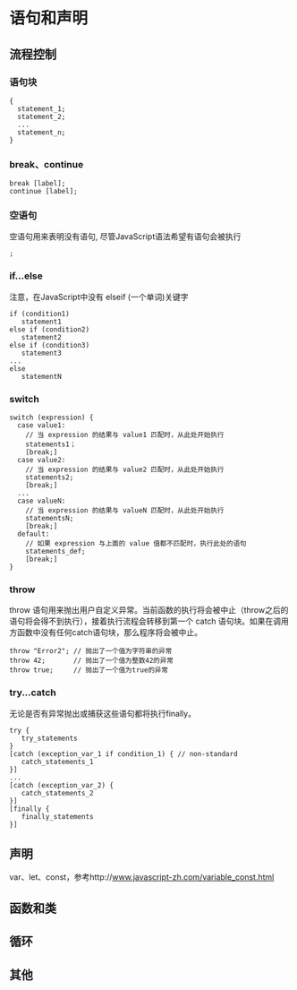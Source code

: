 # 语句和声明

## 流程控制

### 语句块

    {
      statement_1;
      statement_2;
      ...
      statement_n;
    }

### break、continue

    break [label];
    continue [label];
    
### 空语句

空语句用来表明没有语句, 尽管JavaScript语法希望有语句会被执行

    ;

### if...else

注意，在JavaScript中没有 elseif (一个单词)关键字

    if (condition1)
       statement1
    else if (condition2)
       statement2
    else if (condition3)
       statement3
    ...
    else
       statementN

### switch

    switch (expression) {
      case value1:
        // 当 expression 的结果与 value1 匹配时，从此处开始执行
        statements1；
        [break;]
      case value2:
        // 当 expression 的结果与 value2 匹配时，从此处开始执行
        statements2;
        [break;]
      ...
      case valueN:
        // 当 expression 的结果与 valueN 匹配时，从此处开始执行
        statementsN;
        [break;]
      default:
        // 如果 expression 与上面的 value 值都不匹配时，执行此处的语句
        statements_def;
        [break;]
    }

### throw

throw 语句用来抛出用户自定义异常。当前函数的执行将会被中止（throw之后的语句将会得不到执行），接着执行流程会转移到第一个 catch 语句块。如果在调用方函数中没有任何catch语句块，那么程序将会被中止。

    throw "Error2"; // 抛出了一个值为字符串的异常
    throw 42;       // 抛出了一个值为整数42的异常
    throw true;     // 抛出了一个值为true的异常

### try...catch

无论是否有异常抛出或捕获这些语句都将执行finally。

    try {
       try_statements
    }
    [catch (exception_var_1 if condition_1) { // non-standard
       catch_statements_1
    }]
    ...
    [catch (exception_var_2) {
       catch_statements_2
    }]
    [finally {
       finally_statements
    }]


## 声明

var、let、const，参考http://www.javascript-zh.com/variable_const.html

## 函数和类

## 循环

## 其他